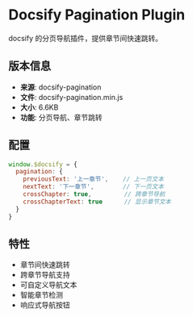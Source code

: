 # Docsify Pagination Plugin

docsify 的分页导航插件，提供章节间快速跳转。

## 版本信息

- **来源**: docsify-pagination
- **文件**: docsify-pagination.min.js
- **大小**: 6.6KB
- **功能**: 分页导航、章节跳转

## 配置

```javascript
window.$docsify = {
  pagination: {
    previousText: '上一章节',    // 上一页文本
    nextText: '下一章节',        // 下一页文本
    crossChapter: true,         // 跨章节导航
    crossChapterText: true      // 显示章节文本
  }
}
```

## 特性

- 章节间快速跳转
- 跨章节导航支持
- 可自定义导航文本
- 智能章节检测
- 响应式导航按钮 
